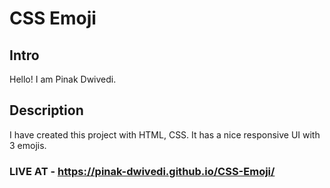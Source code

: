 # CSS Emoji

## Intro

Hello! I am Pinak Dwivedi.

## Description

I have created this project with HTML, CSS.
It has a nice responsive UI with 3 emojis.

### LIVE AT - https://pinak-dwivedi.github.io/CSS-Emoji/
